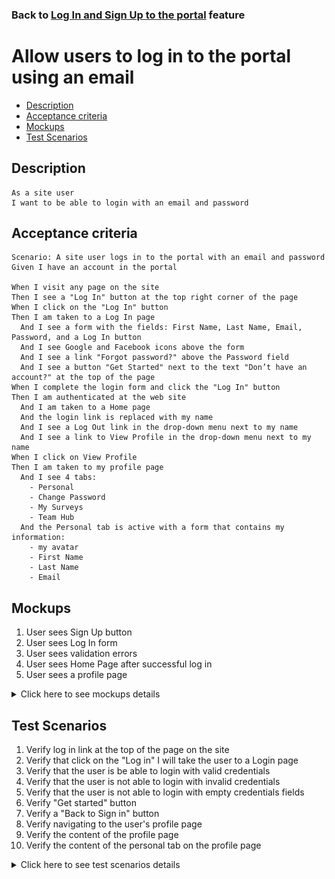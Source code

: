 ### Back to [Log In and Sign Up to the portal](../../) feature

# Allow users to log in to the portal using an email

- [Description](#description)
- [Acceptance criteria](#acceptance-criteria)
- [Mockups](#mockups)
- [Test Scenarios](#test-scenarios)

## Description

    As a site user
    I want to be able to login with an email and password

## Acceptance criteria

    Scenario: A site user logs in to the portal with an email and password
    Given I have an account in the portal

    When I visit any page on the site
    Then I see a "Log In" button at the top right corner of the page
    When I click on the "Log In" button
    Then I am taken to a Log In page
      And I see a form with the fields: First Name, Last Name, Email, Password, and a Log In button
      And I see Google and Facebook icons above the form
      And I see a link "Forgot password?" above the Password field
      And I see a button "Get Started" next to the text "Don’t have an account?" at the top of the page
    When I complete the login form and click the "Log In" button 
    Then I am authenticated at the web site 
      And I am taken to a Home page
      And the login link is replaced with my name
      And I see a Log Out link in the drop-down menu next to my name
      And I see a link to View Profile in the drop-down menu next to my name
    When I click on View Profile
    Then I am taken to my profile page
      And I see 4 tabs:
        - Personal 
        - Change Password 
        - My Surveys
        - Team Hub
      And the Personal tab is active with a form that contains my information:
        - my avatar
        - First Name
        - Last Name
        - Email

## Mockups

1. User sees Sign Up button
2. User sees Log In form
3. User sees validation errors
4. User sees Home Page after successful log in
5. User sees a profile page

<details>
  <summary>Click here to see mockups details</summary>

**1. User sees Sign Up button:**

![Home Page Screen](/products/sport_news_portal/web_application_features/log_in_and_sign_up/images/home_page_logged_out_user.png)

**2. User sees Log In form:**

![Log In Screen](/products/sport_news_portal/web_application_features/log_in_and_sign_up/images/log_in_empty_form.png)

**3. User sees validation errors:**

![Log In Form With Validation Errors](/products/sport_news_portal/web_application_features/log_in_and_sign_up/images/log_in_form_validation.png)

**4. User sees Home Page after successful log in:**

![Home Page Screen](/products/sport_news_portal/web_application_features/log_in_and_sign_up/images/home_page_logged_in_user.png)

**5. User sees a profile page:**

![Profile Screen](/products/sport_news_portal/web_application_features/log_in_and_sign_up/images/user_profile_page.png)

</details>

## Test Scenarios

1. Verify log in link at the top of the page on the site
2. Verify that click on the "Log in" I will take the user to a Login page
3. Verify that the user is be able to login with valid credentials
4. Verify that the user is not able to login with invalid credentials
5. Verify that the user is not able to login with empty credentials fields
6. Verify "Get started" button
7. Verify a "Back to Sign in" button
8. Verify navigating to the user's profile page
9. Verify the content of the profile page
10. Verify the content of the personal tab on the profile page

<details>
  <summary>Click here to see test scenarios details</summary>

### **#1. Verify log in link at the top of the page on the site**

|#|Steps|Expected Result
------|-------|----------
|1|Go to sport news site|
|2|Observe the top right corner of the page|Button "Get Started" next to the text "Don’t have an account?" at the top of the page is placed

### **#2. Verify that click on the "Log in" I will take the user to a Login page**

|#|Steps|Expected Result
------|-------|----------
|1|Go to sport news site|
|2|Click on "Log in" button|User is redirected to the Login page with fields for my email and password, and a login button appears

### **#3. Verify that the user is be able to login with valid credentials**

|#|Steps|Expected Result
------|-------|----------
|1|Go to sport news site|
|2|Click on "Log in" button|Login page with fields for my email and password, and a login button
|3|Type valid data in email address and password fields|User is successfully logged in

### **#4. Verify that the user is not able to login with invalid credentials**

|#|Steps|Expected Result
------|-------|----------
|1|Go to sport news site|
|2|Click on "Log in" button|Login page with fields for my email and password, and a login button
|3|Type valid data in email address and password fields|User cannot log in because email and password are invalid

### **#5. Verify that the user is not able to login with empty credentials fields**

|#|Steps|Expected Result
------|-------|----------
|1|Go to sport news site|
|2|Click on "Log in" button|Login page with fields for my email and password, and a login button
|3|Type valid data in email address and password fields|User cannot log in with empty email and password fields

### **#6. Verify "Get started" button**

|#|Steps|Expected Result
------|-------|----------
|1|Go to sport news site|
|2|On the log in page examine "Get started?" button|"Get started" button is present
|3|Click on "Get started" button|User will be taken to "Create Account" page

### **#7. Verify a "Back to Sign in" button**

|#|Steps|Expected Result
------|-------|----------
|1|Go to sport news site|
|2|"Get started" button is present|Login page with fields for email and password, and a login button
|3|Click on "Log  in" button|
|4|Click on "Forget password" button|User will navigate the "Forgot password" page
|5|Verify the "Back to Sign in" link|"Back to Sign in" link is present

### **#8. Verify navigating to the user's profile page**

|#|Steps|Expected Result
------|-------|----------
|1|Go to Sport News site|
|2|Log in your user account|
|3|Click on a drop-down menu next to the user's avatar at the top of the page|
|4|Click on "View Profile" link button|User is navigated to the profile page

### **#9. Verify the content of the profile page**

|#|Steps|Expected Result
------|-------|----------
|1|Go to Sport News site|
|2|Log in your user account|
|3|Click on a drop-down menu next to the user's avatar at the top of the page|
|4|Click on "View Profile" link button|
|5|Check the tabs on the profile page|There should be 4 tabs on the profile page:<br>- Personal<br>- Change Password<br>- My Surveys<br>- Team Hub

### **#10. Verify the content of the personal tab on the profile page**

|#|Steps|Expected Result
------|-------|----------
|1|Go to Sport News site|
|2|Log in your user account|
|3|Click on a drop-down menu next to the user's avatar at the top of the page|
|4|Click on "View Profile" link button|
|5|Check the content of the personal tab|There should contain such information:<br>- User's avatar<br>- First Name<br>- Last Name<br>- Email

</details>
